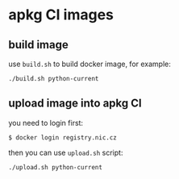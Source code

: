 # apkg CI images

## build image

use `build.sh` to build docker image, for example:

```
./build.sh python-current
```

## upload image into apkg CI

you need to login first:

```
$ docker login registry.nic.cz
```

then you can use `upload.sh` script:

```
./upload.sh python-current
```
